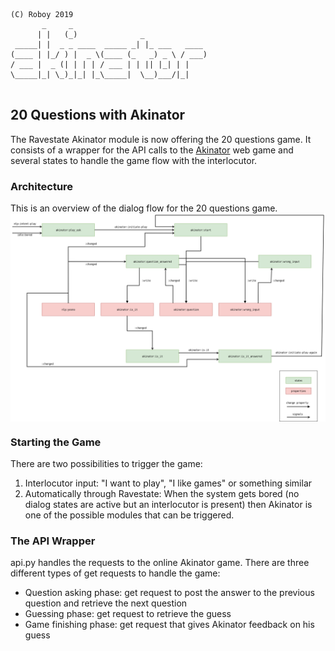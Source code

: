 ```
(C) Roboy 2019            
       _     _                              
      | |   (_)              _              
 _____| |  _ _ ____  _____ _| |_ ___   ____ 
(____ | |_/ ) |  _ \(____ (_   _) _ \ / ___)
/ ___ |  _ (| | | | / ___ | | || |_| | |    
\_____|_| \_)_|_| |_\_____|  \__)___/|_|    
                                                                       
```

## 20 Questions with Akinator

The Ravestate Akinator module is now offering the 20 questions game.
It consists of a wrapper for the API calls to the  [Akinator](https://en.akinator.com/)  web game and several states to handle the game flow with the interlocutor.

### Architecture
This is an overview of the dialog flow for the 20 questions game. 
<img src="../../resources/docs/Akinator.png" width="1000" align="middle">

### Starting the Game
There are two possibilities to trigger the game:
1. Interlocutor input: "I want to play", "I like games" or something similar
2. Automatically through Ravestate: When the system gets bored (no dialog states are active but an interlocutor is present) then Akinator is one of the possible modules that can be triggered. 

### The API Wrapper
api.py handles the requests to the online Akinator game.
There are three different types of get requests to handle the game: 
* Question asking phase: get request to post the answer to the previous question and retrieve the next question
* Guessing phase: get request to retrieve the guess
* Game finishing phase: get request that gives Akinator feedback on his guess
